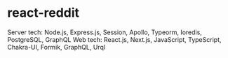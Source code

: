 # react-reddit

Server tech: Node.js, Express.js, Session, Apollo, Typeorm, Ioredis, PostgreSQL, GraphQL
Web tech: React.js, Next.js, JavaScript, TypeScript, Chakra-UI, Formik, GraphQL, Urql
